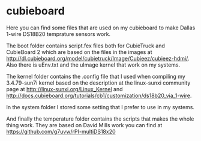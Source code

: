 # cubieboard
Here you can find some files that are used on my cubieboard to make Dallas 1-wire DS18B20 temprature sensors work.

The boot folder contains script.fex files both for CubieTruck and CubieBoard 2 which are based on the files in the images at http://dl.cubieboard.org/model/cubietruck/Image/Cubieez/cubieez-hdmi/. Also there is uEnv.txt and the uImage kernel that work on my systems. 

The kernel folder contains the .config file that I used when compiling my 3.4.79-sun7i kernel based on the description at the linux-sunxi community page at http://linux-sunxi.org/Linux_Kernel and http://docs.cubieboard.org/tutorials/cb1/customization/ds18b20_via_1-wire.

In the system folder I stored some setting that I prefer to use in my systems.

And finally the temperature folder contains the scripts that makes the whole thing work. They are based on David Mills work you can find at https://github.com/g7uvw/rPI-multiDS18x20
